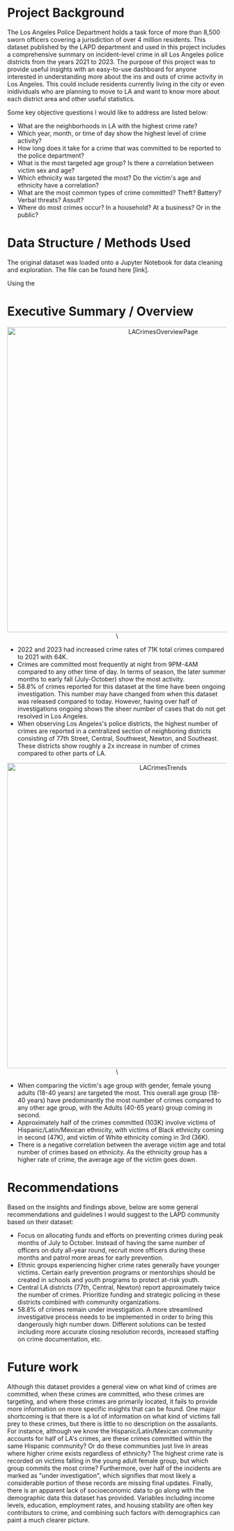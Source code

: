 


# Project Background

The Los Angeles Police Department holds a task force of more than 8,500 sworn officers covering a jurisdiction of over 4 million residents. This dataset published by the LAPD department and used in this project includes a comprehensive summary on incident-level crime in all Los Angeles police districts from the years 2021 to 2023. The purpose of this project was to provide useful insights with an easy-to-use dashboard for anyone interested in understanding more about the ins and outs of crime activity in Los Angeles. This could include residents currently living in the city or even inidividuals who are planning to move to LA and want to know more about each district area and other useful statistics. 

Some key objective questions I would like to address are listed below:
- What are the neighborhoods in LA with the highest crime rate?
- Which year, month, or time of day show the highest level of crime activity?
- How long does it take for a crime that was committed to be reported to the police department?
- What is the most targeted age group? Is there a correlation between victim sex and age?
- Which ethnicity was targeted the most? Do the victim's age and ethnicity have a correlation?
- What are the most common types of crime committed? Theft? Battery? Verbal threats? Assult?
- Where do most crimes occur? In a household? At a business? Or in the public?

# Data Structure / Methods Used

The original dataset was loaded onto a Jupyter Notebook for data cleaning and exploration. The file can be found here [link].

Using the 


# Executive Summary / Overview

<div align="center">
  <img width="700" alt="LACrimesOverviewPage" src="https://github.com/user-attachments/assets/025caaf7-9700-4b23-a952-78cc708939b4" />\
</div>

- 2022 and 2023 had increased crime rates of 71K total crimes compared to 2021 with 64K.
- Crimes are committed most frequently at night from 9PM-4AM compared to any other time of day. In terms of season, the later summer months to early fall (July-October) show the most activity. 
- 58.8% of crimes reported for this dataset at the time have been ongoing investigation. This number may have changed from when this dataset was released compared to today. However, having over half of investigations ongoing shows the sheer number of cases that do not get resolved in Los Angeles.
- When observing Los Angeles's police districts, the highest number of crimes are reported in a centralized section of neighboring districts consisting of 77th Street, Central, Southwest, Newton, and Southeast. These districts show roughly a 2x increase in number of crimes compared to other parts of LA.  

<div align="center">
  <img width="700" alt="LACrimesTrends" src="https://github.com/user-attachments/assets/3e671958-cfe0-4cef-b66b-e05e9e654576" />\
</div>

- When comparing the victim's age group with gender, female young adults (18-40 years) are targeted the most. This overall age group (18-40 years) have predominantly the most number of crimes compared to any other age group, with the Adults (40-65 years) group coming in second.
- Approximately half of the crimes committed (103K) involve victims of Hispanic/Latin/Mexican ethnicity, with victims of Black ethnicity coming in second (47K), and victim of White ethnicity coming in 3rd (36K).
- There is a negative correlation between the average victim age and total number of crimes based on ethnicity. As the ethnicity group has a higher rate of crime, the average age of the victim goes down.  


# Recommendations

Based on the insights and findings above, below are some general recommendations and guidelines I would suggest to the LAPD community based on their dataset: 
- Focus on allocating funds and efforts on preventing crimes during peak months of July to October. Instead of having the same number of officers on duty all-year round, recruit more officers during these months and patrol more areas for early prevention.
- Ethnic groups experiencing higher crime rates generally have younger victims. Certain early prevention programs or mentorships should be created in schools and youth programs to protect at-risk youth.
- Central LA districts (77th, Central, Newton) report approximately twice the number of crimes. Prioritize funding and strategic policing in these districts combined with community organizations.
- 58.8% of crimes remain under investigation. A more streamlined investigative process needs to be implemented in order to bring this dangerously high number down. Different solutions can be tested including more accurate closing resolution records, increased staffing on crime documentation, etc.

# Future work

Although this dataset provides a general view on what kind of crimes are committed, when these crimes are committed, who these crimes are targeting, and where these crimes are primarily located, it fails to provide more information on more specific insights that can be found. One major shortcoming is that there is a lot of information on what kind of victims fall prey to these crimes, but there is little to no description on the assailants. For instance, although we know the Hispanic/Latin/Mexican community accounts for half of LA's crimes, are these crimes committed within the same Hispanic community? Or do these communities just live in areas where higher crime exists regardless of ethnicity? The highest crime rate is recorded on victims falling in the young adult female group, but which group commits the most crime? Furthermore, over half of the incidents are marked as "under investigation", which signifies that most likely a considerable portion of these records are missing final updates. Finally, there is an apparent lack of socioeconomic data to go along with the demographic data this dataset has provided. Variables including income levels, education, employment rates, and housing stability are often key contributors to crime, and combining such factors with demographics can paint a much clearer picture.
